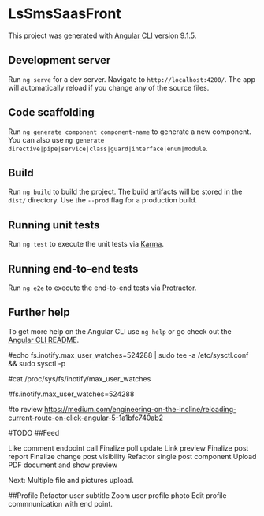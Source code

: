 # LsSmsSaasFront

This project was generated with [Angular CLI](https://github.com/angular/angular-cli) version 9.1.5.

## Development server

Run `ng serve` for a dev server. Navigate to `http://localhost:4200/`. The app will automatically reload if you change any of the source files.

## Code scaffolding

Run `ng generate component component-name` to generate a new component. You can also use `ng generate directive|pipe|service|class|guard|interface|enum|module`.

## Build

Run `ng build` to build the project. The build artifacts will be stored in the `dist/` directory. Use the `--prod` flag for a production build.

## Running unit tests

Run `ng test` to execute the unit tests via [Karma](https://karma-runner.github.io).

## Running end-to-end tests

Run `ng e2e` to execute the end-to-end tests via [Protractor](http://www.protractortest.org/).

## Further help

To get more help on the Angular CLI use `ng help` or go check out the [Angular CLI README](https://github.com/angular/angular-cli/blob/master/README.md).

#echo fs.inotify.max_user_watches=524288 | sudo tee -a /etc/sysctl.conf && sudo sysctl -p

#cat /proc/sys/fs/inotify/max_user_watches

#fs.inotify.max_user_watches=524288

#to review
https://medium.com/engineering-on-the-incline/reloading-current-route-on-click-angular-5-1a1bfc740ab2

#TODO
##Feed

Like comment endpoint call
Finalize poll update
Link preview
Finalize post report
Finalize change post visibility
Refactor single post component
Upload PDF document and show preview

Next: Multiple file and pictures upload.

##Profile
Refactor user subtitle
Zoom user profile photo
Edit profile commnunication with end point.



